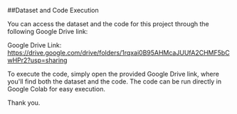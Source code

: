 ##Dataset and Code Execution

You can access the dataset and the code for this project through the following Google Drive link:

Google Drive Link: https://drive.google.com/drive/folders/1rqxai0B95AHMcaJUUfA2CHMF5bCwHPr2?usp=sharing

To execute the code, simply open the provided Google Drive link, where you'll find both the dataset and the code. The code can be run directly in Google Colab for easy execution.

Thank you.
